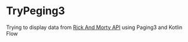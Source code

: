 # TryPeging3

Trying to display data from [Rick And Morty API](https://rickandmortyapi.com/api/character) using Paging3 and Kotlin Flow

